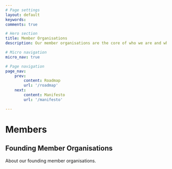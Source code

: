 ```yaml
---
# Page settings
layout: default
keywords:
comments: true

# Hero section
title: Member Organisations
description: Our member organisations are the core of who we are and what we aim to support.

# Micro navigation
micro_nav: true

# Page navigation
page_nav:
    prev:
        content: Roadmap
        url: '/roadmap'
    next:
        content: Manifesto
        url: '/manifesto'

---
```


# Members

## Founding Member Organisations

About our founding member organisations. 